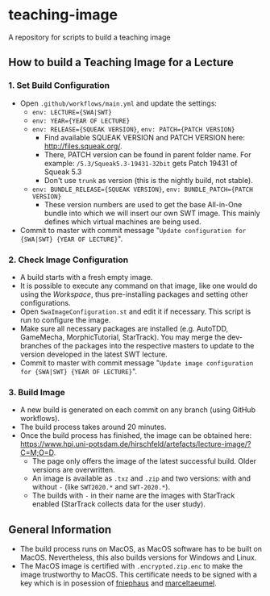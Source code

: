 # teaching-image
A repository for scripts to build a teaching image

## How to build a Teaching Image for a Lecture

### 1. Set Build Configuration
- Open `.github/workflows/main.yml` and update the settings:
  - `env: LECTURE={SWA|SWT}`
  - `env: YEAR={YEAR OF LECTURE}`
  - `env: RELEASE={SQUEAK VERSION}`, `env: PATCH={PATCH VERSION}`
    - Find available SQUEAK VERSION and PATCH VERSION here: http://files.squeak.org/.
    - There, PATCH version can be found in parent folder name. For example: `/5.3/Squeak5.3-19431-32bit` gets Patch 19431 of Squeak 5.3
    - Don't use `trunk` as version (this is the nightly build, not stable).
  - `env: BUNDLE_RELEASE={SQUEAK VERSION}`, `env: BUNDLE_PATCH={PATCH VERSION}`
    - These version numbers are used to get the base All-in-One bundle into which we will insert our own SWT image. This mainly defines which virtual machines are being used.
- Commit to master with commit message "`Update configuration for {SWA|SWT} {YEAR OF LECTURE}`".

### 2. Check Image Configuration
- A build starts with a fresh empty image.
- It is possible to execute any command on that image, like one would do using the *Workspace*, thus pre-installing packages and setting other configurations.
- Open `SwaImageConfiguration.st` and edit it if necessary. This script is run to configure the image.
- Make sure all necessary packages are installed (e.g. AutoTDD, GameMecha, MorphicTutorial, StarTrack). You may merge the dev-branches of the packages into the respective masters to update to the version developed in the latest SWT lecture.
- Commit to master with commit message "`Update image configuration for {SWA|SWT} {YEAR OF LECTURE}`".

### 3. Build Image
- A new build is generated on each commit on any branch (using GitHub workflows).
- The build process takes around 20 minutes.
- Once the build process has finished, the image can be obtained here: https://www.hpi.uni-potsdam.de/hirschfeld/artefacts/lecture-image/?C=M;O=D.
  - The page only offers the image of the latest successful build. Older versions are overwritten.
  - An image is available as `.txz` and `.zip` and two versions: with and without `-` (like `SWT2020.*` and `SWT-2020.*`).
  - The builds with `-` in their name are the images with StarTrack enabled (StarTrack collects data for the user study).

## General Information

- The build process runs on MacOS, as MacOS software has to be built on MacOS. Nevertheless, this also builds versions for Windows and Linux.
- The MacOS image is certified with `.encrypted.zip.enc` to make the image trustworthy to MacOS. This certificate needs to be signed with a key which is in posession of [fniephaus](https://github.com/fniephaus) and [marceltaeumel](https://github.com/marceltaeumel).
